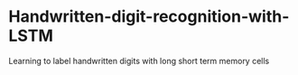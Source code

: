 # Handwritten-digit-recognition-with-LSTM
Learning to label handwritten digits with long short term memory cells 
